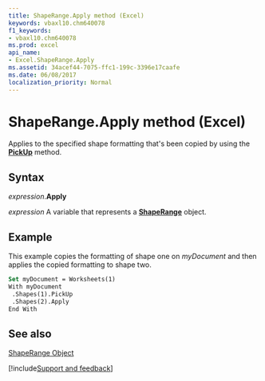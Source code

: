 ```yaml
---
title: ShapeRange.Apply method (Excel)
keywords: vbaxl10.chm640078
f1_keywords:
- vbaxl10.chm640078
ms.prod: excel
api_name:
- Excel.ShapeRange.Apply
ms.assetid: 34acef44-7075-ffc1-199c-3396e17caafe
ms.date: 06/08/2017
localization_priority: Normal
---
```



# ShapeRange.Apply method (Excel)

Applies to the specified shape formatting that's been copied by using the  **[PickUp](Excel.ShapeRange.PickUp.md)** method.


## Syntax

_expression_.**Apply**

_expression_ A variable that represents a **[ShapeRange](Excel.shaperange.md)** object.


## Example

This example copies the formatting of shape one on  _myDocument_ and then applies the copied formatting to shape two.


```vb
Set myDocument = Worksheets(1) 
With myDocument 
 .Shapes(1).PickUp 
 .Shapes(2).Apply 
End With
```


## See also


[ShapeRange Object](Excel.ShapeRange.md)

[!include[Support and feedback](~/includes/feedback-boilerplate.md)]